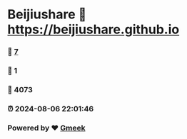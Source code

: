 # Beijiushare :link: https://beijiushare.github.io 
### :page_facing_up: [7](https://beijiushare.github.io/tag.html) 
### :speech_balloon: 1 
### :hibiscus: 4073 
### :alarm_clock: 2024-08-06 22:01:46 
### Powered by :heart: [Gmeek](https://github.com/Meekdai/Gmeek)

